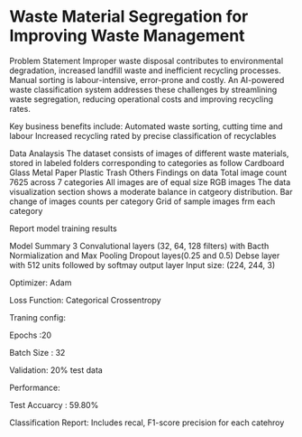 # Waste Material Segregation for Improving Waste Management
Problem Statement
Improper waste disposal contributes to environmental degradation, increased landfill waste and inefficient recycling processes. Manual sorting is labour-intensive, error-prone and costly. An AI-powered waste classification system addresses these challenges by streamlining waste segregation, reducing operational costs and improving recycling rates.

Key business benefits include:
Automated waste sorting, cutting time and labour
Increased recycling rated by precise classification of recyclables

Data Analaysis The dataset consists of images of different waste materials, stored in labeled folders corresponding to categories as follow
Cardboard
Glass
Metal
Paper
Plastic
Trash
Others
Findings on data Total image count 7625 across 7 categories All images are of equal size RGB images The data visualization section shows a moderate balance in catgeory distribution. Bar change of images counts per category Grid of sample images frm each category



Report model training results

Model Summary
3 Convalutional layers (32, 64, 128 filters) with Bacth Normialization and Max Pooling
Dropout layes(0.25 and 0.5)
Debse layer with 512 units followed by softmay output layer
Input size: (224, 244, 3)

Optimizer: Adam

Loss Function: Categorical Crossentropy

Traning config:

Epochs :20

Batch Size : 32

Validation: 20% test data

Performance:

Test Accuarcy : 59.80%

Classification Report: Includes recal, F1-score precision for each catehroy
